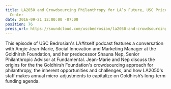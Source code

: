 ```yaml
---
title: LA2050 and Crowdsourcing Philanthropy for LA’s Future, USC Price Bedrosian
  Center
date: 2016-09-21 12:00:00 -07:00
position: 76
press_url: https://soundcloud.com/uscbedrosian/la2050-and-crowdsourcing-philanthropy-for-las-future
---
```


This episode of USC Bedrosian's LA#itself podcast features a conversation with Angie Jean-Marie, Social Innovation and Marketing Manager at the Goldhirsh Foundation, and her predecessor Shauna Nep, Senior Philanthropic Advisor at Fundamental. Jean-Marie and Nep discuss the origins for the the Goldhirsh Foundation's crowdsourcing approach for philanthropy, the inherent opportunities and challenges, and how LA2050's staff makes annual micro-adjustments to capitalize on Goldhirsh’s long-term funding agenda.
